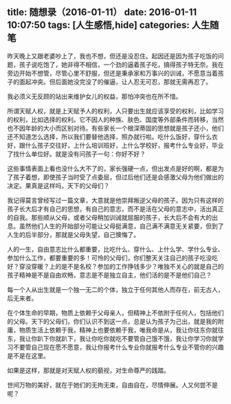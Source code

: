 title: 随想录（2016-01-11）
date: 2016-01-11 10:07:50
tags: [人生感悟,hide]
categories: 人生随笔
---
昨天晚上又跟老婆吵上了，我也不想，但还是没忍住。起因还是因为孩子吃饭的问题，孩子说吃饱了，她非得不相信，一个劲的逼着孩子吃，搞得孩子特无奈。我在旁边开始不想管，尽管心里不舒服，但还是秉承家和万事兴的训诫，不愿意当着孩子的面起冲突。但后面她没完没了的催逼，让人忍无可忍，那就无需再忍了。

我必须义无反顾的站出来维护女儿的权益，那怕冲突也在所不惜。

所谓天赋人权，就是上天赋予人的权利，人只要出生就应该享受的权利，比如学习的权利，比如选择的权利。它不因人的种族、肤色、国度等外部条件而转移，当然也不因年龄的大小而区别对待。有些家长一个根深蒂固的思想就是孩子还小，他们还不知道怎么选择，所以我们要替他选择，照办就行啦。吃什么饭好，穿什么衣好，跟什么孩子交往好，上什么培训班好，上什么学校好，报考什么专业好，毕业了找什么单位好。就是没有问孩子一句：你好不好？

这些事情表面上看也没什么大不了的，家长强硬一点，但出发点是好的啊，都是为了孩子着想，即使孩子当时受了点委屈，但过后他们还是会感激父母为他们做出的决定。果真是这样吗，天下的父母们？

我记得莫言曾经写过一篇文章，大意就是他崇拜叛逆父母的孩子。因为只有这样的孩子长大后才有自己的思想，有自己的意志，而不是活在父母的意志中，活出真正的自我。那些顺从父母，或者父母稍加训诫就屈服的孩子，长大后不会有大的出息。虽然他们人生的开始部分可能让父母挺满意，自己满不满意无关紧要，但到了人生的后半部分，那就是父母失望，自己懊悔了。

人的一生，自由意志比什么都重要，比吃什么、穿什么、上什么学、学什么专业、参加什么工作，都要重要的多！可怜的父母们，你们整天关注自己的孩子吃没吃好？穿没穿暖？上的是不是名校？参加的工作挣钱多少？唯独不关心的就是自己的孩子精神是不是自由欢畅，意志是不是独立自主，他们活的是不是他们自己？

每一个人从出生就是一个独一无二的个体，独立于任何其他人而存在，前无古人，后无来者。

在个体生命的早期，物质上依赖于父母亲人，但精神上不依附于任何人，包括他们的父母。天下的父母们，你们认识不到这一点，总是认为孩子为己出，就是我的附庸，物质生活上依赖于我，精神上也要依赖于我，唯我命是从，我让你往东你就往东，我让你趴下你就趴下，我让你吃你就吃不要管自己饿不饿，我让你学习你就学习不要管自己现在愿不愿意，我让你报考什么专业你就报考什么专业不管你的兴趣是不是在这里。

如果是这样，那就是对天赋人权的藐视，对生命尊严的践踏。

世间万物的美好，就在于她们的无拘无束，自由自在，尽情伸展。人又何尝不是呢？

